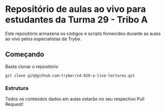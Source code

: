 # Repositório de aulas ao vivo para estudantes da Turma 29 - Tribo A

Este repositório armazena os códigos e scripts fornecidos durante as aulas ao vivo pelos especialistas da Trybe.

## Começando

Basta clonar o repositório

```git clone git@github.com:tryber/sd-029-a-live-lectures.git```

### Estrutura
 Todos os conteúdos dados em aulas estarão no seu respectivo Pull Request!
